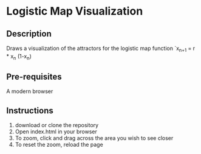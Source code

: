 # Logistic Map Visualization
## Description
Draws a visualization of the attractors for the logistic map function `x<sub>n+1</sub> = r * x<sub>n</sub> (1-x<sub>n</sub>)
## Pre-requisites
A modern browser
## Instructions
1. download or clone the repository
2. Open index.html in your browser
3. To zoom, click and drag across the area you wish to see closer
4. To reset the zoom, reload the page
